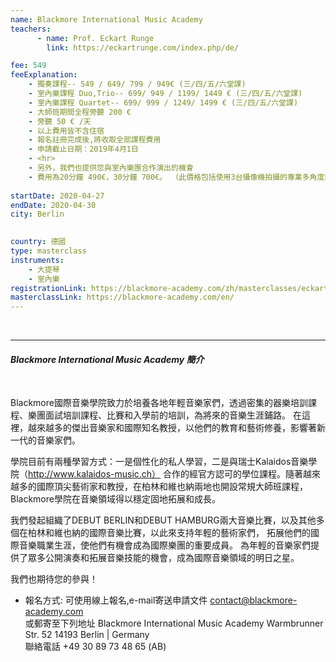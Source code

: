 ```yaml
---
name: Blackmore International Music Academy
teachers:
      - name: Prof. Eckart Runge
        link: https://eckartrunge.com/index.php/de/

fee: 549
feeExplanation: 
    - 獨奏課程-- 549 / 649/ 799 / 949€ (三/四/五/六堂課)
    - 室內樂課程 Duo,Trio-- 699/ 949 / 1199/ 1449 € (三/四/五/六堂課)
    - 室內樂課程 Quartet-- 699/ 999 / 1249/ 1499 € (三/四/五/六堂課)
    - 大師班期間全程旁聽 200 € 
    - 旁聽 50 € /天   
    - 以上費用皆不含住宿
    - 報名註冊完成後,將收取全部課程費用
    - 申請截止日期：2019年4月1日
    - <hr>
    - 另外，我們也提供您與室內樂團合作演出的機會
    - 費用為20分鐘 490€，30分鐘 700€。 （此價格包括使用3台攝像機拍攝的專業多角度影像)
    
startDate: 2020-04-27
endDate: 2020-04-30
city: Berlin 
      

country: 德國
type: masterclass
instruments:
    - 大提琴
    - 室內樂
registrationLink: https://blackmore-academy.com/zh/masterclasses/eckart-runge
masterclassLink: https://blackmore-academy.com/en/
---
```

<br>
<hr/>




###### __Blackmore International Music Academy 簡介__<br>  
<br>
Blackmore國際音樂學院致力於培養各地年輕音樂家們，透過密集的器樂培訓課程、樂團面試培訓課程、比賽和入學前的培訓，為將來的音樂生涯鋪路。
在這裡，越來越多的傑出音樂家和國際知名教授，以他們的教育和藝術修養，影響著新一代的音樂家們。<br>

學院目前有兩種學習方式：一是個性化的私人學習，二是與瑞士Kalaidos音樂學院（http://www.kalaidos-music.ch）
合作的經官方認可的學位課程。隨著越來越多的國際頂尖藝術家和教授，在柏林和維也納兩地也開設常規大師班課程，
Blackmore學院在音樂領域得以穩定固地拓展和成長。

我們發起組織了DEBUT BERLIN和DEBUT HAMBURG兩大音樂比賽，以及其他多個在柏林和維也納的國際音樂比賽，以此來支持年輕的藝術家們，
拓展他們的國際音樂職業生涯，使他們有機會成為國際樂團的重要成員。
為年輕的音樂家們提供了眾多公開演奏和拓展音樂技能的機會，成為國際音樂領域的明日之星。

我們也期待您的參與！


- 報名方式: 
可使用線上報名,e-mail寄送申請文件 contact@blackmore-academy.com <br>
或郵寄至下列地址
Blackmore International Music Academy
Warmbrunner Str. 52
14193 Berlin | Germany <br>
聯絡電話 +49 30 89 73 48 65 (AB)


